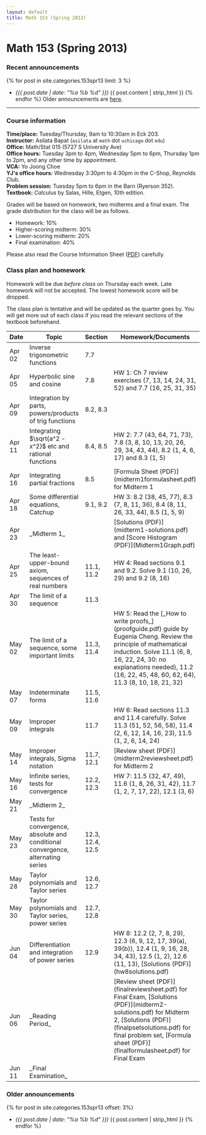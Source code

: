 ```yaml
---
layout: default
title: Math 153 (Spring 2013)
---
```


# Math 153 (Spring 2013)

### Recent announcements
{% for post in site.categories.153spr13 limit: 3 %}
* _({{ post.date | date: "%a %b %d" }})_ {{ post.content | strip_html }}
{% endfor %}
Older announcements are [here](#older-announcements).

----
### Course information
**Time/place:** Tuesday/Thursday, 9am to 10:30am in Eck 203.  
**Instructor:** Asilata Bapat (`asilata` at `math` dot `uchicago` dot `edu`)  
**Office:** Math/Stat 015 (5727 S University Ave)  
**Office hours:** Tuesday 3pm to 4pm, Wednesday 5pm to 6pm, Thursday 1pm to 2pm, and any other time by appointment.  
**VCA:** Yo Joong Choe  
**YJ's office hours:** Wednesday 3:30pm to 4:30pm in the C-Shop, Reynolds Club.  
**Problem session:** Tuesday 5pm to 6pm in the Barn (Ryerson 352).  
**Textbook:** _Calculus_ by Salas, Hille, Etgen, 10th edition.  

Grades will be based on homework, two midterms and a final exam. The grade distribution for the class will be as follows.

* Homework: 10%
* Higher-scoring midterm: 30%
* Lower-scoring midterm: 20%
* Final examination: 40%

Please also read the Course Information Sheet ([PDF](courseinformation.pdf)) carefully.

### Class plan and homework
Homework will be due _before class_ on Thursday each week. Late homework will not be accepted. The lowest homework score will be dropped.

The class plan is tentative and will be updated as the quarter goes by. You will get more out of each class if you read the relevant sections of the textbook beforehand.

<div class="classplan">
<table>
<thead>
<tr>
<th>Date</th>
<th>Topic</th>
<th>Section</th>
<th>Homework/Documents</th>
</tr>
</thead>

<tbody>
<tr>
<td>Apr 02</td>
<td>Inverse trigonometric functions</td>
<td>7.7</td>
<td></td>
 </tr>

 <tr>
 <td>Apr 05</td>
 <td>Hyperbolic sine and cosine</td>
 <td>7.8</td>
 <td>HW 1: Ch 7 review exercises (7, 13, 14, 24, 31, 52) and 7.7 (16, 25, 31, 35)</td>
</tr>

<tr>
<td>Apr 09</td>
<td>Integration by parts, powers/products of trig functions</td>
<td>8.2, 8.3</td>
<td></td>
</tr>

<tr>
<td>Apr 11</td>
<td>Integrating $\sqrt{a^2 - x^2}$ etc and rational functions</td>
<td>8.4, 8.5</td>
<td>HW 2: 7.7 (43, 64, 71, 73), 7.8 (3, 8, 10, 13, 20, 26, 29, 34, 43, 44), 8.2 (1, 4, 6, 17) and 8.3 (1, 5)</td>
</tr>

<tr>
<td>Apr 16</td>
<td>Integrating partial fractions</td>
<td>8.5</td>
<td>[Formula Sheet (PDF)](midterm1formulasheet.pdf) for Midterm 1</td>
</tr>

<tr>
<td>Apr 18</td>
<td>Some differential equations, Catchup</td>
<td>9.1, 9.2</td>
<td>HW 3: 8.2 (38, 45, 77), 8.3 (7, 8, 11, 36), 8.4 (8, 11, 26, 33, 44), 8.5 (1, 5, 9)</td>
</tr>

<tr>
<td>Apr 23</td>
<td>_Midterm 1_</td>
<td></td>
<td>[Solutions (PDF)](midterm1-solutions.pdf) and [Score Histogram (PDF)](Midterm1Graph.pdf)</td>
</tr>

<tr>
<td>Apr 25</td>
<td>The least-upper-bound axiom, sequences of real numbers</td>
<td>11.1, 11.2</td>
<td>HW 4: Read sections 9.1 and 9.2. Solve 9.1 (10, 26, 29) and 9.2 (8, 16)</td>
</tr>

<tr>
<td>Apr 30</td>
<td>The limit of a sequence</td>
<td>11.3</td>
<td></td>
</tr>

<tr>
<td>May 02</td>
<td>The limit of a sequence, some important limits</td>
<td>11.3, 11.4</td>
<td>HW 5: Read the [_How to write proofs_](proofguide.pdf) guide by Eugenia Cheng. Review the principle of mathematical induction. Solve 11.1 (6, 8, 16, 22, 24, 30: no explanations needed), 11.2 (16, 22, 45, 48, 60, 62, 64), 11.3 (8, 10, 18, 21, 32)</td>
</tr>

<tr>
<td>May 07</td>
<td>Indeterminate forms</td>
<td>11.5, 11.6</td>
<td></td>
</tr>

<tr>
<td>May 09</td>
<td>Improper integrals</td>
<td>11.7</td>
<td>HW 6: Read sections 11.3 and 11.4 carefully. Solve 11.3 (51, 52, 56, 58), 11.4 (2, 6, 12, 14, 16, 23), 11.5 (1, 2, 6, 14, 24)</td>
</tr>

<tr>
<td>May 14</td>
<td>Improper integrals, Sigma notation</td>
<td>11.7, 12.1</td>
<td>[Review sheet (PDF)](midterm2reviewsheet.pdf) for Midterm 2</td>
</tr>

<tr>
<td>May 16</td>
<td>Infinite series, tests for convergence</td>
<td>12.2, 12.3</td>
<td>HW 7: 11.5 (32, 47, 49), 11.6 (1, 8, 26, 31, 42), 11.7 (1, 2, 7, 17, 22), 12.1 (3, 6)</td>
</tr>

<tr>
<td>May 21</td>
<td>_Midterm 2_</td>
<td></td>
<td></td>
</tr>

<tr>
<td>May 23</td>
<td>Tests for convergence, absolute and conditional convergence, alternating series</td>
<td>12.3, 12.4, 12.5</td>
<td></td>
</tr>

<tr>
<td>May 28</td>
<td>Taylor polynomials and Taylor series</td>
<td>12.6, 12.7</td>
<td></td>
</tr>

<tr>
<td>May 30</td>
<td>Taylor polynomials and Taylor series, power series</td>
<td>12.7, 12.8</td>
<td></td>
</tr>

<tr>
<td>Jun 04</td>
<td>Differentiation and integration of power series</td>
<td>12.9</td>
<td>HW 8: 12.2 (2, 7, 8, 29), 12.3 (6, 9, 12, 17, 39(a), 39(b)), 12.4 (1, 9, 16, 28, 34, 43), 12.5 (1, 2), 12.6 (11, 13), [Solutions (PDF)](hw8solutions.pdf)</td>
</tr>

<tr>
<td>Jun 06</td>
<td>_Reading Period_</td>
<td></td>
<td>[Review sheet (PDF)](finalreviewsheet.pdf) for Final Exam, [Solutions (PDF)](midterm2-solutions.pdf) for Midterm 2, [Solutions (PDF)](finalpsetsolutions.pdf) for final problem set, [Formula sheet (PDF)](finalformulasheet.pdf) for Final Exam</td>
</tr>

<tr>
<td>Jun 11</td>
<td>_Final Examination_</td>
<td></td>
<td></td>
</tr>
</tbody>
</table>
</div>

### Older announcements
{% for post in site.categories.153spr13 offset: 3%}
* _({{ post.date | date: "%a %b %d" }})_ {{ post.content | strip_html }}
{% endfor %}
